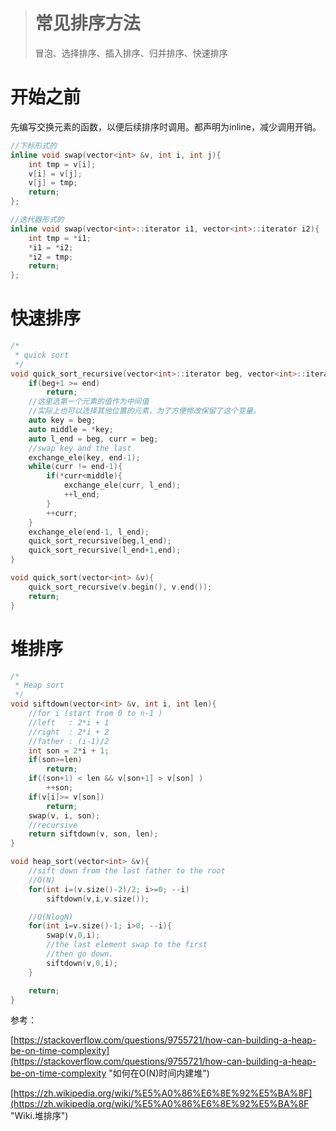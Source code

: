 > # 常见排序方法
>
> 冒泡、选择排序、插入排序、归并排序、快速排序

# 开始之前

先编写交换元素的函数，以便后续排序时调用。都声明为inline，减少调用开销。

```cpp
//下标形式的
inline void swap(vector<int> &v, int i, int j){
    int tmp = v[i];
    v[i] = v[j];
    v[j] = tmp;
    return;
};

//迭代器形式的
inline void swap(vector<int>::iterator i1, vector<int>::iterator i2){
    int tmp = *i1;
    *i1 = *i2;
    *i2 = tmp;
    return;
};
```

# 快速排序

```cpp
/*
 * quick sort
 */
void quick_sort_recursive(vector<int>::iterator beg, vector<int>::iterator end){
    if(beg+1 >= end)
        return;
    //这里选第一个元素的值作为中间值
    //实际上也可以选择其他位置的元素，为了方便修改保留了这个变量。
    auto key = beg;
    auto middle = *key;
    auto l_end = beg, curr = beg;
    //swap key and the last
    exchange_ele(key, end-1);
    while(curr != end-1){
        if(*curr<middle){
            exchange_ele(curr, l_end);
            ++l_end;
        }
        ++curr;
    }
    exchange_ele(end-1, l_end);
    quick_sort_recursive(beg,l_end);
    quick_sort_recursive(l_end+1,end);
}

void quick_sort(vector<int> &v){
    quick_sort_recursive(v.begin(), v.end());
    return;
}
```

# 堆排序

```cpp
/*
 * Heap sort
 */
void siftdown(vector<int> &v, int i, int len){
    //for i (start from 0 to n-1 )
    //left   : 2*i + 1
    //right  : 2*i + 2
    //father : (i-1)/2
    int son = 2*i + 1;
    if(son>=len)
        return;
    if((son+1) < len && v[son+1] > v[son] )
        ++son;
    if(v[i]>= v[son])
        return;
    swap(v, i, son);
    //recursive
    return siftdown(v, son, len);
}

void heap_sort(vector<int> &v){
    //sift down from the last father to the root
    //O(N)
    for(int i=(v.size()-2)/2; i>=0; --i)
        siftdown(v,i,v.size());

    //O(NlogN)
    for(int i=v.size()-1; i>0; --i){
        swap(v,0,i);
        //the last element swap to the first 
        //then go down.
        siftdown(v,0,i);
    }

    return;
}
```

参考：

[https://stackoverflow.com/questions/9755721/how-can-building-a-heap-be-on-time-complexity](https://stackoverflow.com/questions/9755721/how-can-building-a-heap-be-on-time-complexity "如何在O\(N\)时间内建堆")

[https://zh.wikipedia.org/wiki/%E5%A0%86%E6%8E%92%E5%BA%8F](https://zh.wikipedia.org/wiki/%E5%A0%86%E6%8E%92%E5%BA%8F "Wiki.堆排序")



